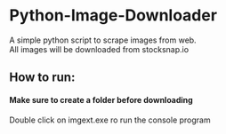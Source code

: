 # Python-Image-Downloader
A simple python script to scrape images from web.\
All images will be downloaded from stocksnap.io

## How to run: 
#### Make sure to create a folder before downloading
Double click on imgext.exe ro run the console program
